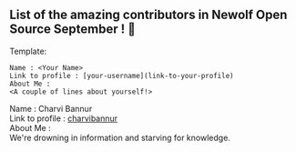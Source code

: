 ## List of the amazing contributors in Newolf Open Source September ! 🎉


Template:
```
Name : <Your Name>
Link to profile : [your-username](link-to-your-profile)
About Me : 
<A couple of lines about yourself!>
```
Name : Charvi Bannur <br />
Link to profile : [charvibannur](https://github.com/charvibannur) <br />
About Me : <br />
We're drowning in information and starving for knowledge. <br />
